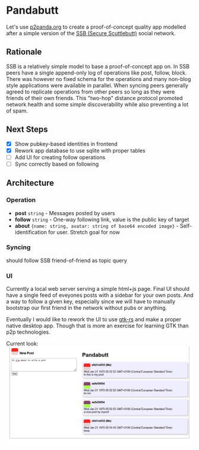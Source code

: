 # Pandabutt

Let's use [p2panda.org](https://p2panda.org/) to create a proof-of-concept quality app modelled after a simple version of the [SSB (Secure Scuttlebutt)](https://scuttlebutt.nz/) social network.

## Rationale
SSB is a relatively simple model to base a proof-of-concept app on. In SSB peers have a single append-only log of operations like post, follow, block. There was however no fixed schema for the operations and many non-blog style applications were available in parallel. When syncing peers generally agreed to replicate operations from other peers so long as they were friends of their own friends. This "two-hop" distance protocol promoted network health and some simple discoverability while also preventing a lot of spam.

## Next Steps
- [x] Show pubkey-based identities in frontend
- [x] Rework app database to use sqlite with proper tables
- [ ] Add UI for creating follow operations
- [ ] Sync correctly based on following

## Architecture

### Operation
- **post** `string` - Messages posted by users
- **follow** `string` - One-way following link, value is the public key of target
- **about** `{name: string, avatar: string of base64 encoded image}` - Self-identification for user. Stretch goal for now

### Syncing
should follow SSB friend-of-friend as topic query

### UI
Currently a local web server serving a simple html+js page. Final UI should have a single feed of eveyones posts with a sidebar for your own posts. And a way to follow a given key, especially since we will have to manually bootstrap our first friend in the network without pubs or anything.

Eventually I would like to rework the UI to use [gtk-rs](https://gtk-rs.org/) and make a proper native desktop app. Though that is more an exercise for learning GTK than p2p technologies.

Current look:
![pandabutt screenshot](/pandabutt.jpg)